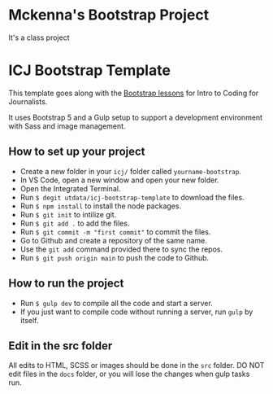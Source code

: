 # Mckenna's Bootstrap Project 

It's a class project

# ICJ Bootstrap Template




This template goes along with the [Bootstrap lessons](https://github.com/utdata/icj-class#bootstrap) for Intro to Coding for Journalists.

It uses Bootstrap 5 and a Gulp setup to support a development environment with Sass and image management.

## How to set up your project

- Create a new folder in your `icj/` folder called `yourname-bootstrap`.
- In VS Code, open a new window and open your new folder.
- Open the Integrated Terminal.
- Run `$ degit utdata/icj-bootstrap-template` to download the files.
- Run `$ npm install` to install the node packages.
- Run `$ git init` to intilize git.
- Run `$ git add .` to add the files.
- Run `$ git commit -m "first commit"` to commit the files.
- Go to Github and create a repository of the same name.
- Use the `git add` command provided there to sync the repos.
- Run `$ git push origin main` to push the code to Github.

## How to run the project

- Run `$ gulp dev` to compile all the code and start a server.
- If you just want to compile code without running a server, run `gulp` by itself.

## Edit in the src folder

All edits to HTML, SCSS or images should be done in the `src` folder. DO NOT edit files in the `docs` folder, or you will lose the changes when gulp tasks run.
